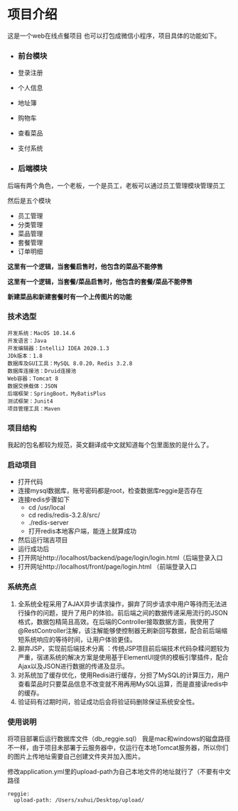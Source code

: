 # 项目介绍

这是一个web在线点餐项目 也可以打包成微信小程序，项目具体的功能如下。



+ ### 前台模块

+ 登录注册
+ 个人信息
+ 地址簿
+ 购物车
+ 查看菜品
+ 支付系统



+ ### 后端模块

后端有两个角色，一个老板，一个是员工，老板可以通过员工管理模块管理员工

然后是五个模块

+ 员工管理
+ 分类管理
+ 菜品管理
+ 套餐管理
+ 订单明细


**这里有一个逻辑，当套餐启售时，他包含的菜品不能停售**

**这里有一个逻辑，当套餐/菜品启售时，他包含的套餐/菜品不能停售**

**新建菜品和新建套餐时有一个上传图片的功能**




### 技术选型

```
开发系统：MacOS 10.14.6 
开发语言：Java
开发编辑器：IntelliJ IDEA 2020.1.3
JDk版本：1.8
数据库及GUI工具：MySQL 8.0.20，Redis 3.2.8
数据库连接池：Druid连接池
Web容器：Tomcat 8
数据交换载体：JSON
后端框架：SpringBoot，MyBatisPlus
测试框架：Junit4
项目管理工具：Maven
```



### 项目结构

我起的包名都较为规范，英文翻译成中文就知道每个包里面放的是什么了。

### 启动项目

+ 打开代码
+ 连接mysql数据库，账号密码都是root，检查数据库reggie是否存在
+ 连接redis步骤如下
  + cd /usr/local
  + cd redis/redis-3.2.8/src/
  + ./redis-server
  + 打开redis本地客户端，能连上就算成功
+ 然后运行瑞吉项目
+ 运行成功后
+ 打开网址http://localhost/backend/page/login/login.html（后端登录入口
+ 打开网址http://localhost/front/page/login.html （前端登录入口



### 系统亮点

1. 全系统全程采用了AJAX异步请求操作，摒弃了同步请求中用户等待而无法进行操作的问题，提升了用户的体验。前后端之间的数据传递采用流行的JSON格式，数据包精简且高效。在后端的Controller接取数据方面，我使用了@RestController注解，该注解能够使控制器无刷新回写数据，配合前后端缩短系统响应的等待时间，让用户体验更佳。
2.  摒弃JSP，实现前后端技术分离 ：传统JSP项目前后端技术代码杂糅问题较为严重，宿递系统的解决方案是使用基于ElementUI提供的模板引擎插件，配合Ajax以及JSON进行数据的传递及显示。
3. 对系统加了缓存优化，使用Redis进行缓存，分担了MySQL的计算压力，用户查看菜品时只要菜品信息不改变就不用再用MySQL运算，而是直接读redis中的缓存。
4. 验证码有过期时间，验证成功后会将验证码删除保证系统安全性。





### 使用说明

将项目部署后运行数据库文件（db_reggie.sql）
我是mac和windows的磁盘路径不一样，由于项目未部署于云服务器中，仅运行在本地Tomcat服务器，所以你们的图片上传地址需要自己创建文件夹并加入图片。

修改application.yml里的upload-path为自己本地文件的地址就行了（不要有中文路径

```
reggie:
  upload-path: /Users/xuhui/Desktop/upload/
```


